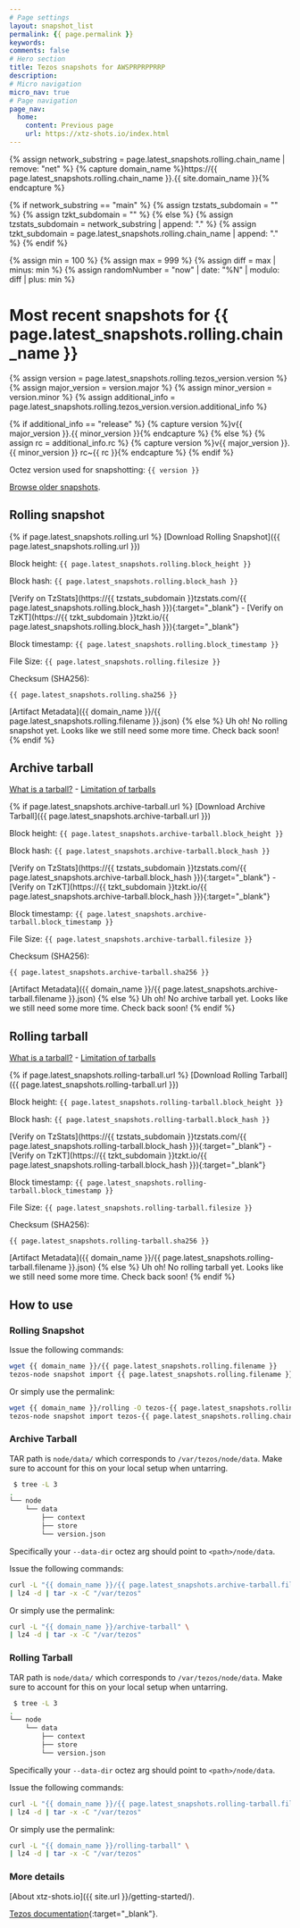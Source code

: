 ```yaml
---
# Page settings
layout: snapshot_list
permalink: {{ page.permalink }}
keywords:
comments: false
# Hero section
title: Tezos snapshots for AWSPRPRPPRRP
description:
# Micro navigation
micro_nav: true
# Page navigation
page_nav:
  home:
    content: Previous page
    url: https://xtz-shots.io/index.html
---
```


{% assign network_substring = page.latest_snapshots.rolling.chain_name | remove: "net" %}
{% capture domain_name %}https://{{ page.latest_snapshots.rolling.chain_name }}.{{ site.domain_name }}{% endcapture %}

{% if network_substring == "main" %}
  {% assign tzstats_subdomain = "" %}
  {% assign tzkt_subdomain = "" %}
{% else %}
  {% assign tzstats_subdomain = network_substring | append: "." %}
  {% assign tzkt_subdomain = page.latest_snapshots.rolling.chain_name | append: "." %}
{% endif %}

{% assign min = 100 %}
{% assign max = 999 %}
{% assign diff = max | minus: min %}
{% assign randomNumber = "now" | date: "%N" | modulo: diff | plus: min %}

# Most recent snapshots for {{ page.latest_snapshots.rolling.chain_name }}

{% assign version = page.latest_snapshots.rolling.tezos_version.version %}
{% assign major_version = version.major %}
{% assign minor_version = version.minor %}
{% assign additional_info = page.latest_snapshots.rolling.tezos_version.version.additional_info %}

{% if additional_info == "release" %}
  {% capture version %}v{{ major_version }}.{{ minor_version }}{% endcapture %}
{% else %}
  {% assign rc = additional_info.rc %}
  {% capture version %}v{{ major_version }}.{{ minor_version }} rc~{{ rc }}{% endcapture %}
{% endif %}

Octez version used for snapshotting: `{{ version }}`

[Browse older snapshots](/{{page.latest_snapshots.rolling.chain_name}}/list.html).

## Rolling snapshot

{% if page.latest_snapshots.rolling.url %}
[Download Rolling Snapshot]({{ page.latest_snapshots.rolling.url }})

Block height: `{{ page.latest_snapshots.rolling.block_height }}`

Block hash: `{{ page.latest_snapshots.rolling.block_hash }}`

[Verify on TzStats](https://{{ tzstats_subdomain }}tzstats.com/{{ page.latest_snapshots.rolling.block_hash }}){:target="\_blank"} - [Verify on TzKT](https://{{ tzkt_subdomain }}tzkt.io/{{ page.latest_snapshots.rolling.block_hash }}){:target="\_blank"}

Block timestamp: `{{ page.latest_snapshots.rolling.block_timestamp }}`

File Size: `{{ page.latest_snapshots.rolling.filesize }}`

Checksum (SHA256):

```
{{ page.latest_snapshots.rolling.sha256 }}
```

[Artifact Metadata]({{ domain_name }}/{{ page.latest_snapshots.rolling.filename }}.json)
{% else %}
Uh oh! No rolling snapshot yet. Looks like we still need some more time. Check back soon!
{% endif %}

## Archive tarball

[What is a tarball?](https://xtz-shots.io/getting-started/#what-is-a-tarball-) - [Limitation of tarballs](https://xtz-shots.io/getting-started/#caveats)

{% if page.latest_snapshots.archive-tarball.url %}
[Download Archive Tarball]({{ page.latest_snapshots.archive-tarball.url }})

Block height: `{{ page.latest_snapshots.archive-tarball.block_height }}`

Block hash: `{{ page.latest_snapshots.archive-tarball.block_hash }}`

[Verify on TzStats](https://{{ tzstats_subdomain }}tzstats.com/{{ page.latest_snapshots.archive-tarball.block_hash }}){:target="\_blank"} - [Verify on TzKT](https://{{ tzkt_subdomain }}tzkt.io/{{ page.latest_snapshots.archive-tarball.block_hash }}){:target="\_blank"}

Block timestamp: `{{ page.latest_snapshots.archive-tarball.block_timestamp }}`

File Size: `{{ page.latest_snapshots.archive-tarball.filesize }}`

Checksum (SHA256):

```
{{ page.latest_snapshots.archive-tarball.sha256 }}
```

[Artifact Metadata]({{ domain_name }}/{{ page.latest_snapshots.archive-tarball.filename }}.json)
{% else %}
Uh oh! No archive tarball yet. Looks like we still need some more time. Check back soon!
{% endif %}

## Rolling tarball

[What is a tarball?](https://xtz-shots.io/getting-started/#what-is-a-tarball-) - [Limitation of tarballs](https://xtz-shots.io/getting-started/#caveats)

{% if page.latest_snapshots.rolling-tarball.url %}
[Download Rolling Tarball]({{ page.latest_snapshots.rolling-tarball.url }})

Block height: `{{ page.latest_snapshots.rolling-tarball.block_height }}`

Block hash: `{{ page.latest_snapshots.rolling-tarball.block_hash }}`

[Verify on TzStats](https://{{ tzstats_subdomain }}tzstats.com/{{ page.latest_snapshots.rolling-tarball.block_hash }}){:target="\_blank"} - [Verify on TzKT](https://{{ tzkt_subdomain }}tzkt.io/{{ page.latest_snapshots.rolling-tarball.block_hash }}){:target="\_blank"}

Block timestamp: `{{ page.latest_snapshots.rolling-tarball.block_timestamp }}`

File Size: `{{ page.latest_snapshots.rolling-tarball.filesize }}`

Checksum (SHA256):

```
{{ page.latest_snapshots.rolling-tarball.sha256 }}
```

[Artifact Metadata]({{ domain_name }}/{{ page.latest_snapshots.rolling-tarball.filename }}.json)
{% else %}
Uh oh! No rolling tarball yet. Looks like we still need some more time. Check back soon!
{% endif %}

## How to use

### Rolling Snapshot

Issue the following commands:

```bash
wget {{ domain_name }}/{{ page.latest_snapshots.rolling.filename }}
tezos-node snapshot import {{ page.latest_snapshots.rolling.filename }} --block {{ page.latest_snapshots.rolling.block_hash }}
```

Or simply use the permalink:

```bash
wget {{ domain_name }}/rolling -O tezos-{{ page.latest_snapshots.rolling.chain_name }}.rolling
tezos-node snapshot import tezos-{{ page.latest_snapshots.rolling.chain_name }}.rolling --block {{ page.latest_snapshots.rolling.block_hash }}
```

### Archive Tarball

TAR path is `node/data/` which corresponds to `/var/tezos/node/data`. Make sure to account for this on your local setup when untarring.

```bash
 $ tree -L 3
.
└── node
    └── data
        ├── context
        ├── store
        └── version.json
```

Specifically your `--data-dir` octez arg should point to `<path>/node/data`.

Issue the following commands:

```bash
curl -L "{{ domain_name }}/{{ page.latest_snapshots.archive-tarball.filename }}" \
| lz4 -d | tar -x -C "/var/tezos"
```

Or simply use the permalink:

```bash
curl -L "{{ domain_name }}/archive-tarball" \
| lz4 -d | tar -x -C "/var/tezos"
```

### Rolling Tarball

TAR path is `node/data/` which corresponds to `/var/tezos/node/data`. Make sure to account for this on your local setup when untarring.

```bash
 $ tree -L 3
.
└── node
    └── data
        ├── context
        ├── store
        └── version.json
```

Specifically your `--data-dir` octez arg should point to `<path>/node/data`.

Issue the following commands:

```bash
curl -L "{{ domain_name }}/{{ page.latest_snapshots.rolling-tarball.filename }}" \
| lz4 -d | tar -x -C "/var/tezos"
```

Or simply use the permalink:

```bash
curl -L "{{ domain_name }}/rolling-tarball" \
| lz4 -d | tar -x -C "/var/tezos"
```

### More details

[About xtz-shots.io]({{ site.url }}/getting-started/).

[Tezos documentation](https://tezos.gitlab.io/user/snapshots.html){:target="\_blank"}.
